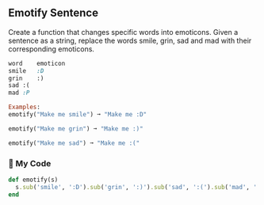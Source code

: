 ## Emotify Sentence

Create a function that changes specific words into emoticons. Given a sentence as a string, replace the words smile, grin, sad and mad with their corresponding emoticons.
```ruby
word	emoticon
smile	:D
grin	:)
sad	:(
mad	:P

Examples:
emotify("Make me smile") ➞ "Make me :D"

emotify("Make me grin") ➞ "Make me :)"

emotify("Make me sad") ➞ "Make me :("
```
### :gem: My Code
```ruby
def emotify(s)
  s.sub('smile', ':D').sub('grin', ':)').sub('sad', ':(').sub('mad', ':P')
end
```
